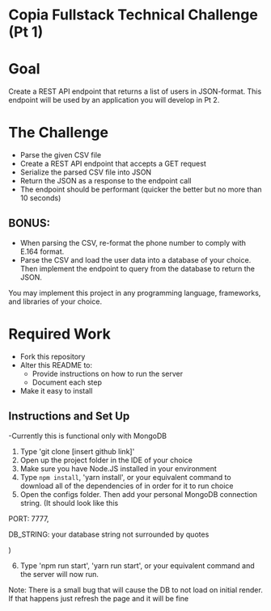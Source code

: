 # Copia Fullstack Technical Challenge (Pt 1)

# Goal

Create a REST API endpoint that returns a list of users in JSON-format.
This endpoint will be used by an application you will develop in Pt 2.

# The Challenge

* Parse the given CSV file
* Create a REST API endpoint that accepts a GET request
* Serialize the parsed CSV file into JSON
* Return the JSON as a response to the endpoint call
* The endpoint should be performant (quicker the better but no more than 10 seconds)

## BONUS:
* When parsing the CSV, re-format the phone number to comply with E.164 format.
* Parse the CSV and load the user data into a database of your choice. Then implement the endpoint to query from the database to return the JSON.

You may implement this project in any programming language, frameworks, and libraries of your choice.

# Required Work

* Fork this repository
* Alter this README to:
  * Provide instructions on how to run the server
  * Document each step
* Make it easy to install


## Instructions and Set Up

-Currently this is functional only with MongoDB 

1) Type 'git clone [insert github link]' 
2) Open up the project folder in the IDE of your choice 
3) Make sure you have Node.JS installed in your environment
4) Type `npm install`, 'yarn install', or your equivalent command to download all of the dependencies of in order for it to run choice
5) Open the configs folder. Then add your personal MongoDB connection string.
(It should look like this

PORT: 7777,

DB_STRING: your database string not surrounded by quotes

)

6) Type 'npm run start', 'yarn run start', or your equivalent command and the server will now run. 

Note: There is a small bug that will cause the DB to not load on initial render. If that happens just refresh the page and it will be fine
